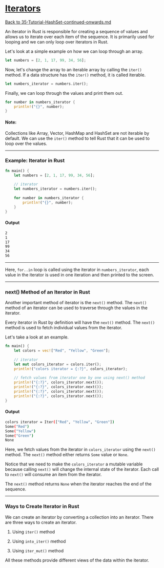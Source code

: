 # [Iterators](https://www.programiz.com/rust/iterator)

[Back to 35-Tutorial-HashSet-continued-onwards.md](/documentation/35-Tutorial-HashSet-continued-onwards.md)

An iterator in Rust is responsible for creating a sequence of values and allows us to iterate over each item of the sequence. It is primarily used for looping and we can only loop over iterators in Rust.

Let's look at a simple example on how we can loop through an array.

```rust
let numbers = [2, 1, 17, 99, 34, 56];
```

Now, let's change the array to an iterable array by calling the `iter()` method. If a data structure has the `iter()` method, it is called iterable.

```rust
let numbers_iterator = numbers.iter();
```

Finally, we can loop through the values and print them out.

```rust
for number in numbers_iterator {
    println!("{}", number);
}
```

#### Note:

Collections like Array, Vector, HashMap and HashSet are not iterable by default. We can use the `iter()` method to tell Rust that it can be used to loop over the values.

____

### Example: Iterator in Rust

```rust
fn main() {
    let numbers = [2, 1, 17, 99, 34, 56];
    
    // iterator
    let numbers_iterator = numbers.iter();
    
    for number in numbers_iterator {
        println!("{}", number);
    }
}
```

#### Output

```bash
2
1
17
99
34
56
```

____

Here, `for..in` loop is called using the iterator in `numbers_iterator`, each value in the iterator is used in one iteration and then printed to the screen.

____

### next() Method of an Iterator in Rust

Another important method of iterator is the `next()` method. The `next()` method of an iterator can be used to traverse through the values in the iterator.

Every iterator in Rust by definition will have the `next()` method. The `next()` method is used to fetch individual values from the iterator.

Let's take a look at an example.

```rust
fn main() {
    let colors = vec!["Red", "Yellow", "Green"];
    
    // iterator
    let mut colors_iterator = colors.iter();
    println!("colors iterator = {:?}", colors_iterator);
    
    // fetch values from iterator one by one using next() method
    println!("{:?}", colors_iterator.next());
    println!("{:?}", colors_iterator.next());
    println!("{:?}", colors_iterator.next());
    println!("{:?}", colors_iterator.next());
}
```

#### Output

```bash
colors iterator = Iter(["Red", "Yellow", "Green"])
Some("Red")
Some("Yellow")
Some("Green")
None
```

Here, we fetch values from the iterator in `colors_iterator` using the `next()` method. The `next()` method either returns `Some` value or `None`.

Notice that we need to make the `colors_iterator` a mutable variable because calling `next()` will change the internal state of the iterator. Each call to `next()` will consume an item from the iterator.

The `next()` method returns `None` when the iterator reaches the end of the sequence.

____

### Ways to Create Iterator in Rust

We can create an iterator by converting a collection into an iterator. There are three ways to create an iterator.

1. Using `iter()` method

2. Using `into_iter()` method

3. Using `iter_mut()` method

All these methods provide different views of the data within the iterator.
